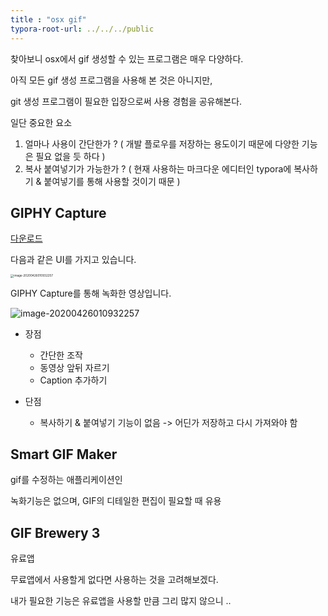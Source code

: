 ```yaml
---
title : "osx gif"
typora-root-url: ../../../public
---
```




찾아보니 osx에서 gif 생성할 수 있는 프로그램은 매우 다양하다.

아직 모든 gif 생성 프로그램을 사용해 본 것은 아니지만,

git 생성 프로그램이 필요한 입장으로써 사용 경험을 공유해본다.





일단 중요한 요소

1.  얼마나 사용이 간단한가 ? ( 개발 플로우를 저장하는 용도이기 때문에 다양한 기능은 필요 없을 듯 하다 )
2. 복사 붙여넣기가 가능한가 ? ( 현재 사용하는 마크다운 에디터인 typora에 복사하기 & 붙여넣기를 통해 사용할 것이기 때문 )



## GIPHY Capture

[다운로드](https://apps.apple.com/kr/app/giphy-capture-the-gif-maker/id668208984?mt=12)



다음과 같은 UI를 가지고 있습니다.

<img src="/static/images/image-20200426010932257.png" alt="image-20200426010932257" style="zoom: 33%;" />





GIPHY Capture를 통해 녹화한 영상입니다. 

<img src="/static/images/Apr-26-2020 01-16-15.gif" alt="image-20200426010932257" style="zoom: 100%;" />

- 장점
  - 간단한 조작
  - 동영상 앞뒤 자르기
  - Caption 추가하기

- 단점
  - 복사하기 & 붙여넣기 기능이 없음 -> 어딘가 저장하고 다시 가져와야 함

## Smart GIF Maker

gif를 수정하는 애플리케이션인

녹화기능은 없으며, GIF의 디테일한 편집이 필요할 때 유용

## GIF Brewery 3

유료앱

무료앱에서 사용할게 없다면 사용하는 것을 고려해보겠다.

내가 필요한 기능은 유료앱을 사용할 만큼 그리 많지 않으니 ..